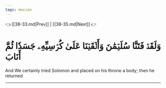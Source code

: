 ```yaml
---
tags: meccan
---
```


👈 [[38-33.md|Prev]] | [[38-35.md|Next]] 👉

# وَلَقَدۡ فَتَنَّا سُلَيۡمَٰنَ وَأَلۡقَيۡنَا عَلَىٰ كُرۡسِيِّهِۦ جَسَدٗا ثُمَّ أَنَابَ

And We certainly tried Solomon and placed on his throne a body; then he returned

---

